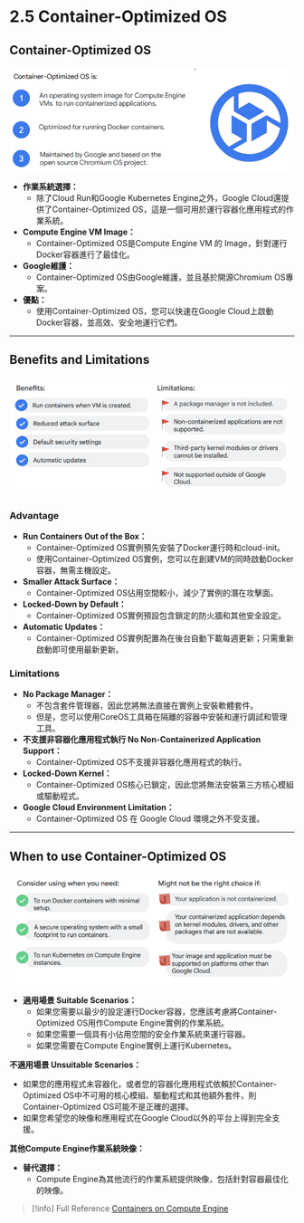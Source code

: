 # 2.5 Container-Optimized OS

## Container-Optimized OS

![gh](https://raw.githubusercontent.com/SeanChenR/img_gif/main/myimage/1741765767000wv6nof.png)

- **作業系統選擇：**
    - 除了Cloud Run和Google Kubernetes Engine之外，Google Cloud還提供了Container-Optimized OS，這是一個可用於運行容器化應用程式的作業系統。
- **Compute Engine VM Image：**
    - Container-Optimized OS是Compute Engine VM 的 Image，針對運行Docker容器進行了最佳化。
- **Google維護：**
    - Container-Optimized OS由Google維護，並且基於開源Chromium OS專案。
- **優點：**
    - 使用Container-Optimized OS，您可以快速在Google Cloud上啟動Docker容器，並高效、安全地運行它們。
---
## Benefits and Limitations

![gh](https://raw.githubusercontent.com/SeanChenR/img_gif/main/myimage/1741765870000evn09o.png)
### Advantage

- **Run Containers Out of the Box：**
    - Container-Optimized OS實例預先安裝了Docker運行時和cloud-init。
    - 使用Container-Optimized OS實例，您可以在創建VM的同時啟動Docker容器，無需主機設定。
- **Smaller Attack Surface：**
    - Container-Optimized OS佔用空間較小，減少了實例的潛在攻擊面。
- **Locked-Down by Default：**
    - Container-Optimized OS實例預設包含鎖定的防火牆和其他安全設定。
- **Automatic Updates：**
    - Container-Optimized OS實例配置為在後台自動下載每週更新；只需重新啟動即可使用最新更新。
### Limitations

- **No Package Manager：**
    - 不包含套件管理器，因此您將無法直接在實例上安裝軟體套件。
    - 但是，您可以使用CoreOS工具箱在隔離的容器中安裝和運行調試和管理工具。
- **不支援非容器化應用程式執行 No Non-Containerized Application Support：**
    - Container-Optimized OS不支援非容器化應用程式的執行。
- **Locked-Down Kernel：**
    - Container-Optimized OS核心已鎖定，因此您將無法安裝第三方核心模組或驅動程式。
- **Google Cloud Environment Limitation：**
    - Container-Optimized OS 在 Google Cloud 環境之外不受支援。
---
## When to use Container-Optimized OS

![gh](https://raw.githubusercontent.com/SeanChenR/img_gif/main/myimage/1741766049000xuludc.png)

- **適用場景 Suitable Scenarios：**
    - 如果您需要以最少的設定運行Docker容器，您應該考慮將Container-Optimized OS用作Compute Engine實例的作業系統。
    - 如果您需要一個具有小佔用空間的安全作業系統來運行容器。
    - 如果您需要在Compute Engine實例上運行Kubernetes。

**不適用場景 Unsuitable Scenarios：**
- 如果您的應用程式未容器化，或者您的容器化應用程式依賴於Container-Optimized OS中不可用的核心模組、驅動程式和其他額外套件，則Container-Optimized OS可能不是正確的選擇。
- 如果您希望您的映像和應用程式在Google Cloud以外的平台上得到完全支援。

**其他Compute Engine作業系統映像：**
- **替代選擇：**
    - Compute Engine為其他流行的作業系統提供映像，包括針對容器最佳化的映像。

> [!info] Full Reference
> [Containers on Compute Engine](https://cloud.google.com/compute/docs/containers)

